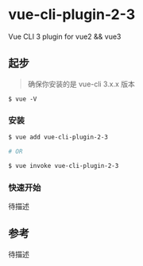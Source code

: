 # vue-cli-plugin-2-3

Vue CLI 3 plugin for vue2 && vue3

## 起步

> 确保你安装的是 vue-cli 3.x.x 版本

```
$ vue -V
```

### 安装

```bash
$ vue add vue-cli-plugin-2-3

# OR

$ vue invoke vue-cli-plugin-2-3
```

### 快速开始

待描述

## 参考

待描述
